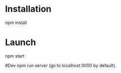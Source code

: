 # Installation

npm install

# Launch

npm start

#Dev
npm run server (go to localhost:3000 by default).
